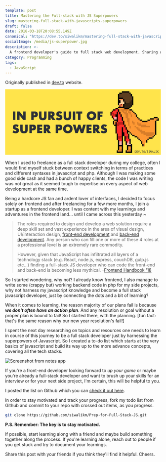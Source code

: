 ```yaml
---
template: post
title: Mastering the Full-stack with JS Superpowers
slug: mastering-full-stack-with-javascripts-superpowers
draft: false
date: 2018-03-18T20:08:55.149Z
canonical: "https://dev.to/siwalikm/mastering-full-stack-with-javascripts-superpowers-oin"
socialImage: /media/js-superpower.jpg
description: >-
  A frontend developer's guide to full stack web development. Sharing a learning checklist I came up with and plan to follow over the next couple months.
category: Programming
tags:
  - JavaScript
---
```

Originally published in [dev.to](https://dev.to/siwalikm/mastering-full-stack-with-javascripts-superpowers-oin/) website.

![pixel art superhero](/media/js-superpower.jpg "pixel art superhero hero image")

When I used to freelance as a full stack developer during my college, often I would find myself stuck between context switching in terms of practices and different syntaxes in javascript and php. Although I was making some good side cash and had a bunch of happy clients, the code I was writing was not great as it seemed tough to expertise on every aspect of web development at the same time. 

Being a hardcore JS fan  and ardent lover of interfaces, I decided to focus solely on frontend and after freelancing for a few more months, I join a startup as a frontend developer. I was content with my learnings and adventures in the frontend land... until I came across this yesterday ~

> The roles required to design and develop a web solution require a deep
> skill set and vast experience in the area of visual design, UI/interaction design,  [front-end development](https://github.com/kamranahmedse/developer-roadmap#-front-end-roadmap) and  [back-end development](https://github.com/kamranahmedse/developer-roadmap#-back-end-roadmap).
> Any person who can fill one or more of these 4 roles at a professional
> level is an extremely rare commodity.
> 
> However, given that JavaScript has infiltrated all layers of a
> technology stack (e.g. React, node.js, express, couchDB, gulp.js
> etc...) finding a full-stack JS developer who can code the front-end
> and back-end is becoming less mythical. -[Frontend Handbook
> '18](https://frontendmasters.com/books/front-end-handbook/2018/practice/myth.html)

So I started wondering, why not? I already know frontend, I also manage to write some (crappy but) working backend code in php for my side projects, why not harness my javascript knowledge and become a full stack javascript developer, just by connecting the dots and a bit of learning?

When it comes to learning, the reason majority of our plans fail is because **_we don't often have an action plan_**. And any resolution or goal without a proper plan is bound to fail! So I started there, with the planning.
[fun fact: that's the same reason why our new year resolution's fail!]

I spent the next day researching on topics and resources one needs to learn in course of this journey to be a full stack developer just by harnessing the superpowers of Javascript. So I created a to-do list which starts at the very basics of javascript and build its way up to the more advance concepts, covering all the tech stacks.

![Screenshot from notes app](https://i.imgur.com/YgBfkWW.png)

If you're a front-end developer looking forward to *up your game* or maybe you're already a full-stack developer and want to brush up your skills for an interview or for your next side project, I'm certain, this will be helpful to you.

I posted the list on Github which you can [check it out here](https://github.com/siwalikm/Prep-for-Full-Stack-JS).

In order to stay motivated and track your progress, fork my todo list from Github and commit to your repo with crossed out items, as you progress.

```bash
git clone https://github.com/siwalikm/Prep-for-Full-Stack-JS.git
```
**P.S. Remember: The key is to stay motivated.**

If possible, start learning along with a friend and maybe build something together along the process. If you're learning alone, reach out to people if you get stuck and try to document your learnings. 

Share this post with your friends if you think they'll find it helpful. Cheers.